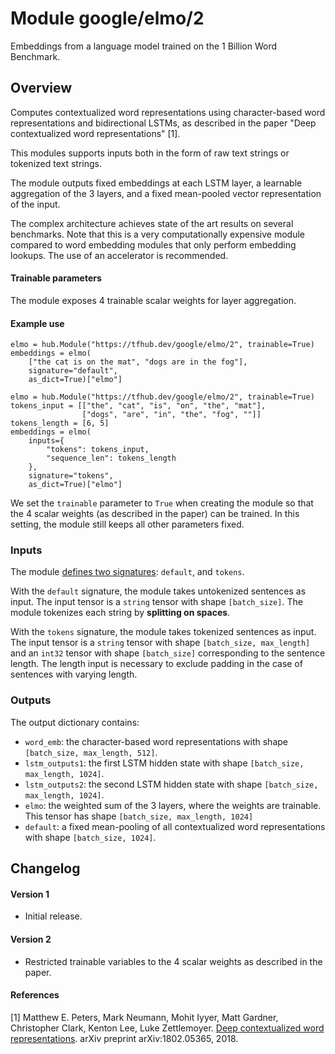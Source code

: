 # Module google/elmo/2
Embeddings from a language model trained on the 1 Billion Word Benchmark.

<!-- module-type: text-embedding -->
<!-- asset-path: legacy -->
<!-- dataset: 1-billion-word-benchmark -->
<!-- network-architecture: elmo -->
<!-- language: en -->
<!-- fine-tunable: true -->
<!-- format: hub -->

## Overview
Computes contextualized word representations using character-based word
representations and bidirectional LSTMs, as described in the paper
"Deep contextualized word representations" [1].

This modules supports inputs both in the form of raw text strings or tokenized
text strings.

The module outputs fixed embeddings at each LSTM layer, a learnable aggregation
of the 3 layers, and a fixed mean-pooled vector representation of the input.

The complex architecture achieves state of the art results on several
benchmarks. Note that this is a very computationally expensive module compared
to word embedding modules that only perform embedding lookups. The use of an
accelerator is recommended.

#### Trainable parameters
The module exposes 4 trainable scalar weights for layer aggregation.

#### Example use
```
elmo = hub.Module("https://tfhub.dev/google/elmo/2", trainable=True)
embeddings = elmo(
    ["the cat is on the mat", "dogs are in the fog"],
    signature="default",
    as_dict=True)["elmo"]
```

```
elmo = hub.Module("https://tfhub.dev/google/elmo/2", trainable=True)
tokens_input = [["the", "cat", "is", "on", "the", "mat"],
                ["dogs", "are", "in", "the", "fog", ""]]
tokens_length = [6, 5]
embeddings = elmo(
    inputs={
        "tokens": tokens_input,
        "sequence_len": tokens_length
    },
    signature="tokens",
    as_dict=True)["elmo"]
```
We set the `trainable` parameter to `True` when creating the module so that
the 4 scalar weights (as described in the paper) can be trained. In this
setting, the module still keeps all other parameters fixed.

### Inputs
The module [defines two signatures](https://www.tensorflow.org/hub/tf1_hub_module#applying_a_module):
`default`, and `tokens`.

With the `default` signature, the module takes untokenized sentences as input.
The input tensor is a `string` tensor with shape `[batch_size]`. The module
tokenizes each string by **splitting on spaces**.

With the `tokens` signature, the module takes tokenized sentences as input.
The input tensor is a `string` tensor with shape `[batch_size, max_length]` and
an `int32` tensor with shape `[batch_size]` corresponding to the sentence
length. The length input is necessary to exclude padding in the case of
sentences with varying length.

### Outputs
The output dictionary contains:

* `word_emb`: the character-based word representations with shape
  `[batch_size, max_length, 512]`.
* `lstm_outputs1`: the first LSTM hidden state with shape
  `[batch_size, max_length, 1024]`.
* `lstm_outputs2`: the second LSTM hidden state with shape
  `[batch_size, max_length, 1024]`.
* `elmo`: the weighted sum of the 3 layers, where the weights are trainable.
  This tensor has shape `[batch_size, max_length, 1024]`
* `default`: a fixed mean-pooling of all contextualized word representations
  with shape `[batch_size, 1024]`.

## Changelog

#### Version 1
*  Initial release.

#### Version 2
*  Restricted trainable variables to the 4 scalar weights as described in the
paper.

#### References
[1] Matthew E. Peters, Mark Neumann, Mohit Iyyer, Matt Gardner,
Christopher Clark, Kenton Lee, Luke Zettlemoyer.
[Deep contextualized word representations](https://arxiv.org/abs/1802.05365).
arXiv preprint arXiv:1802.05365, 2018.
